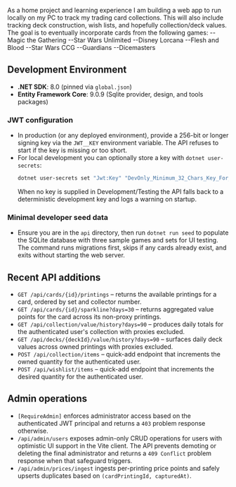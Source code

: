 As a home project and learning experience I am building a web app to run locally on my PC to track my trading card collections. This will also include tracking deck construction, wish lists, and hopefully collection/deck values.
The goal is to eventually incorporate cards from the following games:
--Magic the Gathering
--Star Wars Unlimited
--Disney Lorcana
--Flesh and Blood
--Star Wars CCG
--Guardians
--Dicemasters

## Development Environment
- **.NET SDK**: 8.0 (pinned via `global.json`)
- **Entity Framework Core**: 9.0.9 (Sqlite provider, design, and tools packages)

### JWT configuration
- In production (or any deployed environment), provide a 256-bit or longer signing key via the `JWT__KEY` environment variable. The API refuses to start if the key is missing or too short.
- For local development you can optionally store a key with `dotnet user-secrets`:
  ```bash
  dotnet user-secrets set "Jwt:Key" "DevOnly_Minimum_32_Chars_Key_For_Local_Use_1234" --project ./api/api.csproj
  ```
  When no key is supplied in Development/Testing the API falls back to a deterministic development key and logs a warning on startup.

### Minimal developer seed data
- Ensure you are in the `api` directory, then run `dotnet run seed` to populate the SQLite database with three sample games and sets for UI testing. The command runs migrations first, skips if any cards already exist, and exits without starting the web server.

## Recent API additions
- `GET /api/cards/{id}/printings` – returns the available printings for a card, ordered by set and collector number.
- `GET /api/cards/{id}/sparkline?days=30` – returns aggregated value points for the card across its non-proxy printings.
- `GET /api/collection/value/history?days=90` – produces daily totals for the authenticated user's collection with proxies excluded.
- `GET /api/decks/{deckId}/value/history?days=90` – surfaces daily deck values across owned printings with proxies excluded.
- `POST /api/collection/items` – quick-add endpoint that increments the owned quantity for the authenticated user.
- `POST /api/wishlist/items` – quick-add endpoint that increments the desired quantity for the authenticated user.

## Admin operations
- `[RequireAdmin]` enforces administrator access based on the authenticated JWT principal and returns a `403` problem response otherwise.
- `/api/admin/users` exposes admin-only CRUD operations for users with optimistic UI support in the Vite client. The API prevents demoting or deleting the final administrator and returns a `409 Conflict` problem response when that safeguard triggers.
- `/api/admin/prices/ingest` ingests per-printing price points and safely upserts duplicates based on `(cardPrintingId, capturedAt)`.

